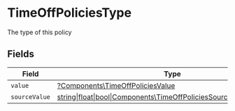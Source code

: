 # TimeOffPoliciesType

The type of this policy


## Fields

| Field                                                                                                                        | Type                                                                                                                         | Required                                                                                                                     | Description                                                                                                                  |
| ---------------------------------------------------------------------------------------------------------------------------- | ---------------------------------------------------------------------------------------------------------------------------- | ---------------------------------------------------------------------------------------------------------------------------- | ---------------------------------------------------------------------------------------------------------------------------- |
| `value`                                                                                                                      | [?Components\TimeOffPoliciesValue](../../Models/Components/TimeOffPoliciesValue.md)                                          | :heavy_minus_sign:                                                                                                           | N/A                                                                                                                          |
| `sourceValue`                                                                                                                | [string\|float\|bool\|Components\TimeOffPoliciesSourceValue4\|array\|null](../../Models/Components/TimeOffPoliciesSourceValue.md) | :heavy_minus_sign:                                                                                                           | N/A                                                                                                                          |